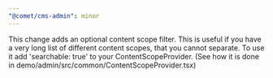 ```yaml
---
"@comet/cms-admin": minor
---
```


This change adds an optional content scope filter. This is useful if you have a very long list of different content scopes, that you cannot separate. To use it add 'searchable: true' to your ContentScopeProvider. (See how it is done in demo/admin/src/common/ContentScopeProvider.tsx)

